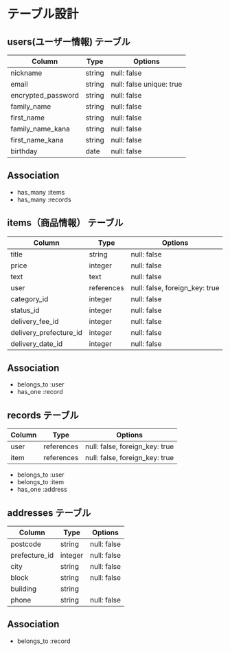 # テーブル設計

## users(ユーザー情報) テーブル

| Column             | Type    | Options                  |
| ------------------ | ------- | -------------------------|
| nickname           | string  | null: false              |
| email              | string  | null: false unique: true |
| encrypted_password | string  | null: false              |
| family_name        | string  | null: false              |
| first_name         | string  | null: false              |
| family_name_kana   | string  | null: false              |
| first_name_kana    | string  | null: false              |
| birthday           | date    | null: false              |

## Association
- has_many :items
- has_many :records

## items（商品情報） テーブル

| Column                 | Type       | Options                        |
| ---------------------- | ---------- | -------------------------------|
| title                  | string     | null: false                    |
| price                  | integer    | null: false                    |
| text                   | text       | null: false                    |
| user                   | references | null: false, foreign_key: true |
| category_id            | integer    | null: false                    |
| status_id              | integer    | null: false                    |
| delivery_fee_id        | integer    | null: false                    |
| delivery_prefecture_id | integer    | null: false                    |
| delivery_date_id       | integer    | null: false                    |

## Association
- belongs_to :user
- has_one :record

## records テーブル

| Column          | Type       | Options                        |
| --------------- | ---------- | ------------------------------ |
| user            | references | null: false, foreign_key: true |
| item            | references | null: false, foreign_key: true |

- belongs_to :user
- belongs_to :item
- has_one :address

## addresses テーブル

| Column         | Type       | Options                        |
| -------------- | ---------- | ------------------------------ |
| postcode       | string     | null: false                    |
| prefecture_id  | integer    | null: false                    |
| city           | string     | null: false                    |
| block          | string     | null: false                    |
| building       | string     |                                |
| phone          | string     | null: false                    |

## Association
- belongs_to :record
